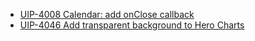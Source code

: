 - [UIP-4008 Calendar: add onClose callback](https://jira.pingidentity.com/browse/UIP-4008)
- [UIP-4046 Add transparent background to Hero Charts](https://jira.pingidentity.com/browse/UIP-4046)